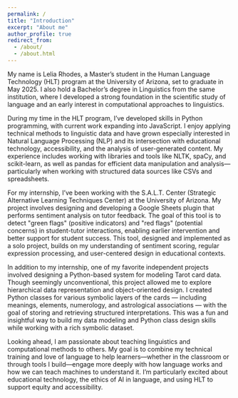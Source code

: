 ```yaml
---
permalink: /
title: "Introduction"
excerpt: "About me"
author_profile: true
redirect_from: 
  - /about/
  - /about.html
---
```


My name is Lelia Rhodes, a Master’s student in the Human Language Technology (HLT) program at the University of Arizona, set to graduate in May 2025. I also hold a Bachelor’s degree in Linguistics from the same institution, where I developed a strong foundation in the scientific study of language and an early interest in computational approaches to linguistics.

During my time in the HLT program, I’ve developed skills in Python programming, with current work expanding into JavaScript. I enjoy applying technical methods to linguistic data and have grown especially interested in Natural Language Processing (NLP) and its intersection with educational technology, accessibility, and the analysis of user-generated content. My experience includes working with libraries and tools like NLTK, spaCy, and scikit-learn, as well as pandas for efficient data manipulation and analysis—particularly when working with structured data sources like CSVs and spreadsheets.

For my internship, I’ve been working with the S.A.L.T. Center (Strategic Alternative Learning Techniques Center) at the University of Arizona. My project involves designing and developing a Google Sheets plugin that performs sentiment analysis on tutor feedback. The goal of this tool is to detect "green flags" (positive indicators) and "red flags" (potential concerns) in student-tutor interactions, enabling earlier intervention and better support for student success. This tool, designed and implemented as a solo project, builds on my understanding of sentiment scoring, regular expression processing, and user-centered design in educational contexts.

In addition to my internship, one of my favorite independent projects involved designing a Python-based system for modeling Tarot card data. Though seemingly unconventional, this project allowed me to explore hierarchical data representation and object-oriented design. I created Python classes for various symbolic layers of the cards — including meanings, elements, numerology, and astrological associations — with the goal of storing and retrieving structured interpretations. This was a fun and insightful way to build my data modeling and Python class design skills while working with a rich symbolic dataset.

Looking ahead, I am passionate about teaching linguistics and computational methods to others. My goal is to combine my technical training and love of language to help learners—whether in the classroom or through tools I build—engage more deeply with how language works and how we can teach machines to understand it. I’m particularly excited about educational technology, the ethics of AI in language, and using HLT to support equity and accessibility.
